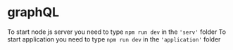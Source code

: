 # graphQL

To start node js server you need to type `npm run dev` in the `'serv'` folder
To start application you need to type `npm run dev` in the `'application'` folder
